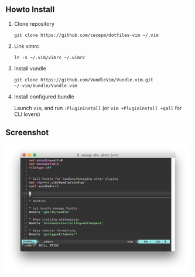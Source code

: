 ## Howto Install

1. Clone repository

    ```
    git clone https://github.com/cecepm/dotfiles-vim ~/.vim
    ```

2. Link vimrc

    ```
    ln -s ~/.vim/vimrc ~/.vimrc
    ```

3. Install vundle

    ```
    git clone https://github.com/VundleVim/Vundle.vim.git ~/.vim/bundle/Vundle.vim
    ```

4. Install configured bundle

    Launch `vim`, and run `:PluginInstall` (or `vim +PluginInstall +qall` for CLI lovers)

## Screenshot

![vim](https://raw.githubusercontent.com/cecepm/dotfiles/master/screenshot/vim.png)
